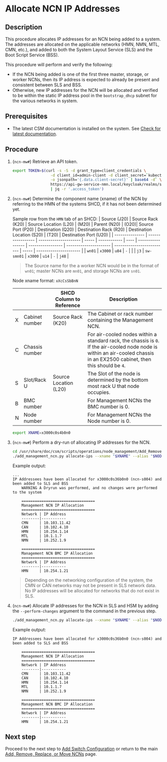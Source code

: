 # Allocate NCN IP Addresses

## Description

This procedure allocates IP addresses for an NCN being added to a system. The addresses are allocated on the applicable networks
(HMN, NMN, MTL, CMN, etc.), and added to both the System Layout Service (SLS) and the Boot Script Service (BSS).

This procedure will perform and verify the following:

* If the NCN being added is one of the first three master, storage, or worker NCNs, then its IP address is expected to already be present and consistent between SLS and BSS.
* Otherwise, new IP addresses for the NCN will be allocated and verified to be within the static IP address pool in the `bootstrap_dhcp` subnet for the various networks in system.

## Prerequisites

- The latest CSM documentation is installed on the system. See
  [Check for latest documentation](../../../update_product_stream/README.md#check-for-latest-documentation).

## Procedure

1. (`ncn-mw#`) Retrieve an API token.

    ```bash
    export TOKEN=$(curl -s -S -d grant_type=client_credentials \
                     -d client_id=admin-client -d client_secret=`kubectl get secrets admin-client-auth \
                     -o jsonpath='{.data.client-secret}' | base64 -d` \
                     https://api-gw-service-nmn.local/keycloak/realms/shasta/protocol/openid-connect/token \
                     | jq -r '.access_token')
    ```

1. (`ncn-mw#`) Determine the component name (xname) of the NCN by referring to the HMN of the systems SHCD, if it has not been determined yet.

    Sample row from the `HMN` tab of an SHCD:
    | Source (J20)    | Source Rack (K20) | Source Location (L20) | (M20) | Parent (N20) | (O20)| Source Port (P20) | Destination (Q20) | Destination Rack (R20) | Destination Location (S20) | (T20) | Destination Port (U20) |
    | --------------- | ----------------- | --------------------- | ----- | ------------ | ---- | ----------------- | ----------------- | ---------------------- | -------------------------- | ----- | ---------------------- |
    | `wn01`            | `x3000`             | `u04`                   | `-`     |              |      | `j3`                | `sw-smn01`          | `x3000`                  | `u14`                        | `-`     | `j48`                    |

    > The Source name for the a worker NCN would be in the format of `wn01`; master NCNs are `mn01`, and storage NCNs are `sn01`.

    Node xname format: `xXcCsSbBnN`

    |   |                | SHCD Column to Reference | Description
    | - | -------------- | ------------------------ | -----------
    | X | Cabinet number | Source Rack (K20)        | The Cabinet or rack number containing the Management NCN.
    | C | Chassis number |                          | For air-cooled nodes within a standard rack, the chassis is `0`. If the air-cooled node node is within an air-cooled chassis in an EX2500 cabinet, then this should be `4`.
    | S | Slot/Rack U    | Source Location (L20)    | The Slot of the node is determined by the bottom most rack U that node occupies.
    | B | BMC number     |                          | For Management NCNs the BMC number is 0.
    | N | Node number    |                          | For Management NCNs the Node number is 0.

    ```bash
    export XNAME=x3000c0s4b0n0
    ```

1. (`ncn-mw#`) Perform a dry-run of allocating IP addresses for the NCN.

    ```bash
    cd /usr/share/doc/csm/scripts/operations/node_management/Add_Remove_Replace_NCNs/
    ./add_management_ncn.py allocate-ips --xname "$XNAME" --alias "$NODE"
    ```

    Example output:

    ```text
    ...
    IP Addressees have been allocated for x3000c0s36b0n0 (ncn-s004) and been added to SLS and BSS
        WARNING A Dryrun was performed, and no changes were performed to the system

        =================================
        Management NCN IP Allocation
        =================================
        Network | IP Address
        --------|-----------
        CMN     | 10.103.11.42
        CAN     | 10.102.4.10
        HMN     | 10.254.1.14
        MTL     | 10.1.1.7
        NMN     | 10.252.1.9

        =================================
        Management NCN BMC IP Allocation
        =================================
        Network | IP Address
        --------|-----------
        HMN     | 10.254.1.21
    ```

    > Depending on the networking configuration of the system, the CMN or CAN networks may not be present in SLS network data. No IP addresses will be allocated for networks that do not exist in SLS.

1. (`ncn-mw#`) Allocate IP addresses for the NCN in SLS and HSM by adding the `--perform-changes` argument to the command in the previous step.

    ```bash
    ./add_management_ncn.py allocate-ips --xname "$XNAME" --alias "$NODE" --perform-changes
    ```

    Example output:

    ```text
    IP Addressees have been allocated for x3000c0s36b0n0 (ncn-s004) and been added to SLS and BSS

        =================================
        Management NCN IP Allocation
        =================================
        Network | IP Address
        --------|-----------
        CMN     | 10.103.11.42
        CAN     | 10.102.4.10
        HMN     | 10.254.1.14
        MTL     | 10.1.1.7
        NMN     | 10.252.1.9

        =================================
        Management NCN BMC IP Allocation
        =================================
        Network | IP Address
        --------|-----------
        HMN     | 10.254.1.21
    ```

## Next step

Proceed to the next step to [Add Switch Configuration](Add_Switch_Config.md) or return to the main [Add, Remove, Replace, or Move NCNs](../Add_Remove_Replace_NCNs.md) page.
